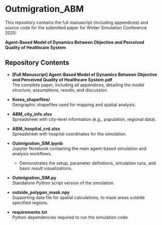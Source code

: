 # Outmigration_ABM
This repository contains the full manuscript (including appendices) and source code for the submitted paper for Winter Simulation Conference 2025: 

**Agent-Based Model of Dynamics Between Objective and Perceived Quality of Healthcare System**

## Repository Contents

- **[Full Manuscript] Agent-Based Model of Dynamics Between Objective and Perceived Quality of Healthcare System.pdf**  
  The complete paper, including all appendices, detailing the model structure, assumptions, results, and discussion.

- **Korea_shapefiles/**  
  Geographic shapefiles used for mapping and spatial analysis.

- **ABM_city_info.xlsx**  
  Spreadsheet with city-level information (e.g., population, regional data).

- **ABM_hospital_crd.xlsx**  
  Spreadsheet with hospital coordinates for the simulation.

- **Outmigration_SIM.ipynb**  
  Jupyter Notebook containing the main agent-based simulation and analysis workflows.  
  - Demonstrates the setup, parameter definitions, simulation runs, and basic result visualizations.

- **Outmigration_SIM.py**  
  Standalone Python script version of the simulation.

- **outside_polygon_mask.npy**  
  Supporting data file for spatial calculations, to mask areas outside specified regions.

- **requirements.txt**  
  Python dependencies required to run the simulation code.
